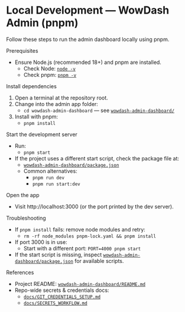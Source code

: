 # Local Development — WowDash Admin (pnpm)

Follow these steps to run the admin dashboard locally using pnpm.

Prerequisites
- Ensure Node.js (recommended 18+) and pnpm are installed.
  - Check Node: [`node -v`](node:1)
  - Check pnpm: [`pnpm -v`](pnpm:1)

Install dependencies
1. Open a terminal at the repository root.
2. Change into the admin app folder:
   - `cd wowdash-admin-dashboard` — see [`wowdash-admin-dashboard/`](wowdash-admin-dashboard:1)
3. Install with pnpm:
   - `pnpm install`

Start the development server
- Run:
  - `pnpm start`
- If the project uses a different start script, check the package file at:
  - [`wowdash-admin-dashboard/package.json`](wowdash-admin-dashboard/package.json:1)
  - Common alternatives:
    - `pnpm run dev`
    - `pnpm run start:dev`

Open the app
- Visit http://localhost:3000 (or the port printed by the dev server).

Troubleshooting
- If `pnpm install` fails: remove node modules and retry:
  - `rm -rf node_modules pnpm-lock.yaml && pnpm install`
- If port 3000 is in use:
  - Start with a different port: `PORT=4000 pnpm start`
- If the start script is missing, inspect [`wowdash-admin-dashboard/package.json`](wowdash-admin-dashboard/package.json:1) for available scripts.

References
- Project README: [`wowdash-admin-dashboard/README.md`](wowdash-admin-dashboard/README.md:1)
- Repo-wide secrets & credentials docs:
  - [`docs/GIT_CREDENTIALS_SETUP.md`](docs/GIT_CREDENTIALS_SETUP.md:1)
  - [`docs/SECRETS_WORKFLOW.md`](docs/SECRETS_WORKFLOW.md:1)